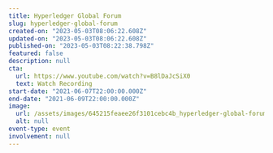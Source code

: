 ```yaml
---
title: Hyperledger Global Forum
slug: hyperledger-global-forum
created-on: "2023-05-03T08:06:22.608Z"
updated-on: "2023-05-03T08:06:22.608Z"
published-on: "2023-05-03T08:22:38.798Z"
featured: false
description: null
cta:
  url: https://www.youtube.com/watch?v=B8lDaJcSiX0
  text: Watch Recording
start-date: "2021-06-07T22:00:00.000Z"
end-date: "2021-06-09T22:00:00.000Z"
image:
  url: /assets/images/645215feaee26f3101cebc4b_hyperledger-global-forum.jpeg
  alt: null
event-type: event
involvement: null
---
```

